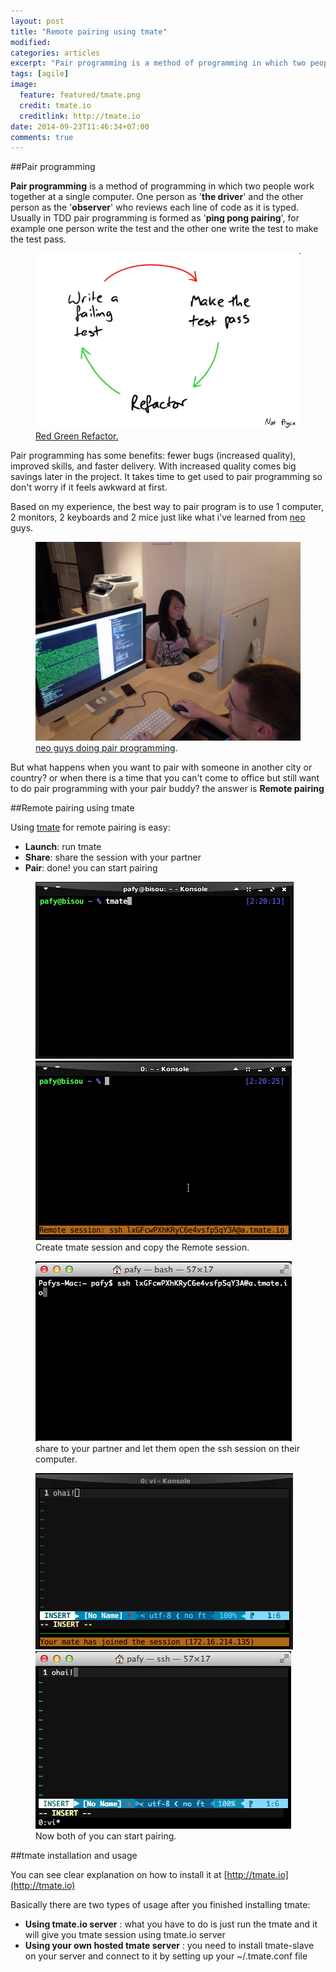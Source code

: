 ```yaml
---
layout: post
title: "Remote pairing using tmate"
modified:
categories: articles
excerpt: "Pair programming is a method of programming in which two people work together at a single computer. One person as ‘the driver’ and the other person as the ‘observer’ who reviews each line of code as it is typed"
tags: [agile]
image:
  feature: featured/tmate.png
  credit: tmate.io
  creditlink: http://tmate.io
date: 2014-09-23T11:46:34+07:00
comments: true
---
```


##Pair programming

**Pair programming** is a method of programming in which two people work together at a single computer. One person as '**the driver**' and the other person as the '**observer**' who reviews each line of code as it is typed. Usually in TDD pair programming is formed as '**ping pong pairing**', for example one person write the test and the other one write the test to make the test pass.

<figure>
  <img src="/images/post/2014-09-23-remote-pairing-using-tmate/red-green-refactor.png" alt="image">
  <figcaption><a href="http://wrozka.github.io/ppppp-pair-programming/#/18">Red Green Refactor.</a></figcaption>
</figure>

Pair programming has some benefits: fewer bugs (increased quality), improved skills, and faster delivery. With increased quality comes big savings later in the project. It takes time to get used to pair programming so don't worry if it feels awkward at first.

Based on my experience, the best way to pair program is to use 1 computer, 2 monitors, 2 keyboards and 2 mice just like what i've learned from [neo](http://www.neo.com) guys.

<figure>
  <img src="/images/post/2014-09-23-remote-pairing-using-tmate/pairing.jpg" alt="pair programming">
  <figcaption><a href="http://weilu.github.io/reddot2012/" title="neo guys doing pair programming">neo guys doing pair programming</a>.</figcaption>
</figure>

But what happens when you want to pair with someone in another city or country? or when there is a time that you can't come to office but still want to do pair programming with your pair buddy? the answer is **Remote pairing**

##Remote pairing using tmate

Using [tmate](http://tmate.io) for remote pairing is easy:

* **Launch**: run tmate
* **Share**: share the session with your partner
* **Pair**: done! you can start pairing

<figure class="half">
  <img src="/images/post/2014-09-23-remote-pairing-using-tmate/01.png" alt="image">
  <img src="/images/post/2014-09-23-remote-pairing-using-tmate/02.png" alt="image">
  <figcaption>Create tmate session and copy the Remote session.</figcaption>
</figure>
<figure class="half">
  <img src="/images/post/2014-09-23-remote-pairing-using-tmate/05.png" alt="image">
  <figcaption>share to your partner and let them open the ssh session on their computer.</figcaption>
</figure>
<figure class="half">
  <img src="/images/post/2014-09-23-remote-pairing-using-tmate/04.png" alt="image">
  <img src="/images/post/2014-09-23-remote-pairing-using-tmate/07.png" alt="image">
  <figcaption>Now both of you can start pairing.</figcaption>
</figure>

##tmate installation and usage

You can see clear explanation on how to install it at [http://tmate.io](http://tmate.io)

Basically there are two types of usage after you finished installing tmate:

* **Using tmate.io server** : what you have to do is just run the tmate and it will give you tmate session using tmate.io server
* **Using your own hosted tmate server** : you need to install tmate-slave on your server and connect to it by setting up your ~/.tmate.conf file
